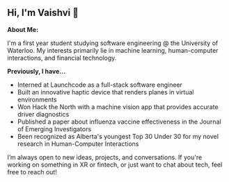 ## Hi, I'm Vaishvi 👋

**About Me:**

I'm a first year student studying software engineering @ the University of Waterloo. My interests primarily lie in machine learning, human-computer interactions, and financial technology.

**Previously, I have...**
* Interned at Launchcode as a full-stack software engineer
* Built an innovative haptic device that renders planes in virtual environments
* Won Hack the North with a machine vision app that provides accurate driver diagnostics
* Published a paper about influenza vaccine effectiveness in the Journal of Emerging Investigators
* Been recognized as Alberta's youngest Top 30 Under 30 for my novel research in Human-Computer Interactions

I’m always open to new ideas, projects, and conversations. If you're working on something in XR or fintech, or just want to chat about tech, feel free to reach out!
